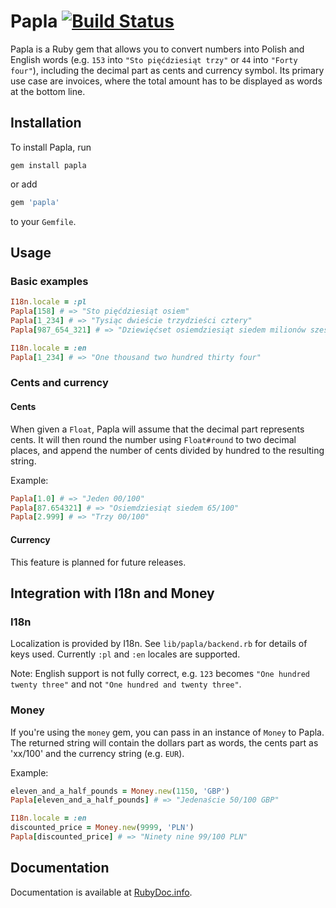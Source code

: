 # Papla [![Build Status](https://secure.travis-ci.org/exviva/papla.png)](http://travis-ci.org/exviva/papla)

Papla is a Ruby gem that allows you to convert numbers into Polish
and English words (e.g. `153` into `"Sto pięćdziesiąt trzy"`
or `44` into `"Forty four"`), including the decimal part as cents
and currency symbol. Its primary use case are invoices, where
the total amount has to be displayed as words at the bottom line.

## Installation

To install Papla, run

    gem install papla

or add

```ruby
gem 'papla'
```

to your `Gemfile`.

## Usage

### Basic examples

```ruby
I18n.locale = :pl
Papla[158] # => "Sto pięćdziesiąt osiem"
Papla[1_234] # => "Tysiąc dwieście trzydzieści cztery"
Papla[987_654_321] # => "Dziewięćset osiemdziesiąt siedem milionów sześćset pięćdziesiąt cztery tysiące trzysta dwadzieścia jeden"

I18n.locale = :en
Papla[1_234] # => "One thousand two hundred thirty four"
```

### Cents and currency

#### Cents

When given a `Float`, Papla will assume that the decimal part represents cents.
It will then round the number using `Float#round` to two decimal places,
and append the number of cents divided by hundred to the resulting string.

Example:

```ruby
Papla[1.0] # => "Jeden 00/100"
Papla[87.654321] # => "Osiemdziesiąt siedem 65/100"
Papla[2.999] # => "Trzy 00/100"
```

#### Currency

This feature is planned for future releases.

## Integration with I18n and Money

### I18n

Localization is provided by I18n. See `lib/papla/backend.rb`
for details of keys used. Currently `:pl` and `:en` locales are supported.

Note: English support is not fully correct, e.g. `123` becomes
`"One hundred twenty three"` and not `"One hundred and twenty three"`.

### Money

If you're using the `money` gem, you can pass in an instance of `Money` to Papla.
The returned string will contain the dollars part as words,
the cents part as 'xx/100' and the currency string (e.g. `EUR`).

Example:

```ruby
eleven_and_a_half_pounds = Money.new(1150, 'GBP')
Papla[eleven_and_a_half_pounds] # => "Jedenaście 50/100 GBP"

I18n.locale = :en
discounted_price = Money.new(9999, 'PLN')
Papla[discounted_price] # => "Ninety nine 99/100 PLN"
```

## Documentation

Documentation is available at [RubyDoc.info](http://rubydoc.info/github/exviva/papla/master/frames).
